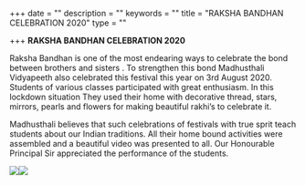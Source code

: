 +++
date = ""
description = ""
keywords = ""
title = "RAKSHA BANDHAN CELEBRATION 2020"
type = ""

+++
**RAKSHA BANDHAN CELEBRATION 2020**

Raksha Bandhan is one of the most endearing ways to celebrate the bond between brothers and sisters . To strengthen this bond Madhusthali Vidyapeeth also celebrated this festival this year on 3rd August 2020. Students of various classes participated with great enthusiasm. In this lockdown situation They used their home with decorative thread, stars, mirrors, pearls and flowers for making beautiful rakhi’s to celebrate it.

Madhusthali believes that such celebrations of festivals with true sprit teach students about our Indian traditions. All their home bound activities were assembled and a beautiful video was presented to all. Our Honourable Principal Sir appreciated the performance of the students.

![](/uploads/2020/08/15/20200813_214118.jpg)![](/uploads/2020/08/15/20200813_214102.jpg)